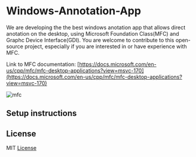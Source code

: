 # Windows-Annotation-App

We are developing the the best windows anotation app that allows direct anotation on the desktop, using Microsoft Foundation Class(MFC) and Graphc Device Interface(GDI). You are welcome to contribute to this open-source project, especially if you are interested in or have experience with MFC.

Link to MFC documentation: [https://docs.microsoft.com/en-us/cpp/mfc/mfc-desktop-applications?view=msvc-170](https://docs.microsoft.com/en-us/cpp/mfc/mfc-desktop-applications?view=msvc-170) 

![mfc](https://user-images.githubusercontent.com/62833626/189067399-1291aed4-cef6-431d-a3fa-bfbff864931b.jpeg)


## Setup instructions


 <!--- ## Dubugging ## Design Pattern ---> 


## License

MIT [License](https://github.com/JayTef/Windows-Annotation-App/blob/main/LICENSE.md)
